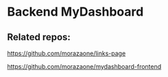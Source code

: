 # Backend MyDashboard


## Related repos:
https://github.com/morazaone/links-page

https://github.com/morazaone/mydashboard-frontend
